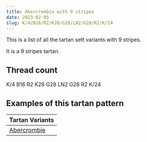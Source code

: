```yaml
---
title: Abercrombie with 9 stripes
date: 2023-02-05
slug: K/4/B16/R2/K28/G28/LN2/G28/R2/K/24
---
```

This is a list of all the tartan sett variants with 9 stripes.

It is a 9 stripes tartan.


## Thread count
K/4 B16 R2 K28 G28 LN2 G28 R2 K/24

## Examples of this tartan pattern

| Tartan Variants |
|---------------|
| [Abercrombie](/variants/k/4/b16/r2/k28/g28/ln2/g28/r2/k/24-b304080-g008000-k000000-lne0e0e0-rc00000)||
